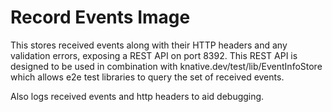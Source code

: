 # Record Events Image

This stores received events along with their HTTP headers and any validation
errors, exposing a REST API on port 8392.  This REST API is designed to be used
in combination with knative.dev/test/lib/EventInfoStore which allows e2e test
libraries to query the set of received events.


Also logs received events and http headers to aid debugging.

